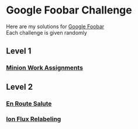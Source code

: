 # Google Foobar Challenge

Here are my solutions for [Google Foobar](https://foobar.withgoogle.com/)  
Each challenge is given randomly 

## Level 1

### [Minion Work Assignments](minions)

## Level 2

### [En Route Salute](salute)
### [Ion Flux Relabeling](ion)
